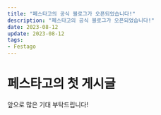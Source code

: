```yaml
---
title: "페스타고의 공식 블로그가 오픈되었습니다!"
description: "페스타고의 공식 블로그가 오픈되었습니다!"
date: 2023-08-12
update: 2023-08-12
tags:
- Festago
---
```


# 페스타고의 첫 게시글

앞으로 많은 기대 부탁드립니다!
